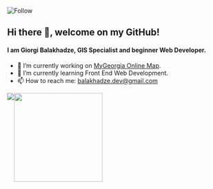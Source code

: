 ![Follow](https://img.shields.io/github/followers/Vitruvius21?label=Follow&style=social)

## Hi there 👋, welcome on my GitHub!

#### I am Giorgi Balakhadze, GIS Specialist and beginner Web Developer.

- 🔭 I’m currently working on [MyGeorgia Online Map](mygeorgia.ge).
- 🌱 I’m currently learning Front End Web Development.
- 📫 How to reach me: balakhadze.dev@gmail.com

<div style="display:flex">
<a>
  <img align="center" src="https://github-readme-stats.vercel.app/api/top-langs/?username=Vitruvius21" />
</a>
<a>
  <img align="center" height="205px" src="https://github-readme-stats.vercel.app/api?username=Vitruvius21&show_icons=true&include_all_commits=true" />
</a>
</div>
